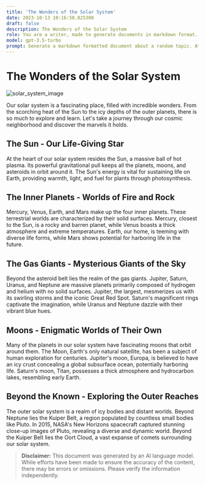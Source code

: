 ```yaml
---
title: 'The Wonders of the Solar System'
date: 2023-10-13 10:16:50.825308
draft: false
description: The Wonders of the Solar System
role: You are a writer, made to generate documents in markdown format. It is very important that all of the documents you generate are in valid markdown format.
model: gpt-3.5-turbo
prompt: Generate a markdown formatted document about a random topic. At the bottom, include a disclaimer explaining that the document was generated by you. The first line of the document should be the title. Make sure that the entire document is in proper markdown format, using a mix of various tags to make the document visually appealing.
---
```


# The Wonders of the Solar System

![solar_system_image](https://www.nasa.gov/sites/default/files/styles/full_width_feature/public/images/155217main_image_feature_693_ys_full.jpg?itok=UFuSytb2)

Our solar system is a fascinating place, filled with incredible wonders. From the scorching heat of the Sun to the icy depths of the outer planets, there is so much to explore and learn. Let's take a journey through our cosmic neighborhood and discover the marvels it holds.

## The Sun - Our Life-Giving Star
At the heart of our solar system resides the Sun, a massive ball of hot plasma. Its powerful gravitational pull keeps all the planets, moons, and asteroids in orbit around it. The Sun's energy is vital for sustaining life on Earth, providing warmth, light, and fuel for plants through photosynthesis.

## The Inner Planets - Worlds of Fire and Rock
Mercury, Venus, Earth, and Mars make up the four inner planets. These terrestrial worlds are characterized by their solid surfaces. Mercury, closest to the Sun, is a rocky and barren planet, while Venus boasts a thick atmosphere and extreme temperatures. Earth, our home, is teeming with diverse life forms, while Mars shows potential for harboring life in the future.

## The Gas Giants - Mysterious Giants of the Sky
Beyond the asteroid belt lies the realm of the gas giants. Jupiter, Saturn, Uranus, and Neptune are massive planets primarily composed of hydrogen and helium with no solid surfaces. Jupiter, the largest, mesmerizes us with its swirling storms and the iconic Great Red Spot. Saturn's magnificent rings captivate the imagination, while Uranus and Neptune dazzle with their vibrant blue hues.

## Moons - Enigmatic Worlds of Their Own
Many of the planets in our solar system have fascinating moons that orbit around them. The Moon, Earth's only natural satellite, has been a subject of human exploration for centuries. Jupiter's moon, Europa, is believed to have an icy crust concealing a global subsurface ocean, potentially harboring life. Saturn's moon, Titan, possesses a thick atmosphere and hydrocarbon lakes, resembling early Earth.

## Beyond the Known - Exploring the Outer Reaches
The outer solar system is a realm of icy bodies and distant worlds. Beyond Neptune lies the Kuiper Belt, a region populated by countless small bodies like Pluto. In 2015, NASA's New Horizons spacecraft captured stunning close-up images of Pluto, revealing a diverse and dynamic world. Beyond the Kuiper Belt lies the Oort Cloud, a vast expanse of comets surrounding our solar system.

> **Disclaimer:** This document was generated by an AI language model. While efforts have been made to ensure the accuracy of the content, there may be errors or omissions. Please verify the information independently.